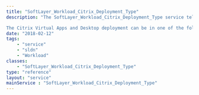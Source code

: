 ```yaml
---
title: "SoftLayer_Workload_Citrix_Deployment_Type"
description: "The SoftLayer_Workload_Citrix_Deployment_Type service tells the kind of Citrix Virtual Apps and Desktop deployment order. 

The Citrix Virtual Apps and Desktop deployment can be in one of the following two types, - Citrix Hypervisor: This type of deployment uses XenServer Hypervisor provided by Citrix to create virtual machines - VMware: This type of deployment uses VMware hypervisor with NFS or VSAN for the storage solution. "
date: "2018-02-12"
tags:
    - "service"
    - "sldn"
    - "Workload"
classes:
    - "SoftLayer_Workload_Citrix_Deployment_Type"
type: "reference"
layout: "service"
mainService : "SoftLayer_Workload_Citrix_Deployment_Type"
---
```

